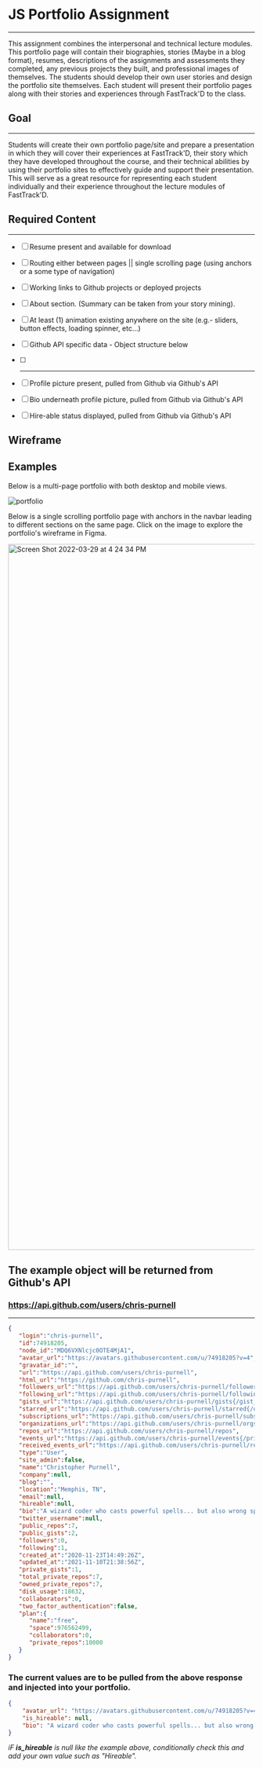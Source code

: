# JS Portfolio Assignment

---

This assignment combines the interpersonal and technical lecture modules. This portfolio page will contain their biographies, stories (Maybe in a blog format), resumes, descriptions of the assignments and assessments they completed, any previous projects they built, and professional images of themselves. The students should develop their own user stories and design the portfolio site themselves. Each student will present their portfolio pages along with their stories and experiences through FastTrack'D to the class.

## Goal

---

Students will create their own portfolio page/site and prepare a presentation in which they will cover their experiences at FastTrack'D, their story which they have developed throughout the course, and their technical abilities by using their portfolio sites to effectively guide and support their presentation. This will serve as a great resource for representing each student individually and their experience throughout the lecture modules of FastTrack'D.

## Required Content

---
- [ ] Resume present and available for download
- [ ] Routing either between pages || single scrolling page (using anchors or a some type of navigation)
- [ ] Working links to Github projects or deployed projects
- [ ] About section. (Summary can be taken from your story mining).
- [ ] At least (1) animation existing anywhere on the site (e.g.- sliders, button effects, loading spinner, etc...)
- [ ] Github API specific data - Object structure below
- [ ] ----------------------------
- [ ] Profile picture present, pulled from Github via Github's API
- [ ] Bio underneath profile picture, pulled from Github via Github's API
- [ ] Hire-able status displayed, pulled from Github via Github's API


## Wireframe


## Examples
Below is a multi-page portfolio with both desktop and mobile views.

![portfolio](https://user-images.githubusercontent.com/12191780/160157466-4ae000e1-b2a3-49b6-bdad-5159482af4dd.png)

Below is a single scrolling portfolio page with anchors in the navbar leading to different sections on the same page. Click on the image to explore the portfolio's wireframe in Figma.

<a href="https://www.figma.com/proto/vE1T72gLqju5ITQ2jlSzfL/Portfolio-Wireframe?node-id=14%3A10&starting-point-node-id=14%3A10">
<img width="1438" alt="Screen Shot 2022-03-29 at 4 24 34 PM" src="https://user-images.githubusercontent.com/32781877/160709821-1b2593c1-52e9-408d-9830-6a5a305e1791.png">
</a>


## The example object will be returned from Github's API
###  https://api.github.com/users/chris-purnell 
---

```json
{
   "login":"chris-purnell",
   "id":74918205,
   "node_id":"MDQ6VXNlcjc0OTE4MjA1",
   "avatar_url":"https://avatars.githubusercontent.com/u/74918205?v=4",
   "gravatar_id":"",
   "url":"https://api.github.com/users/chris-purnell",
   "html_url":"https://github.com/chris-purnell",
   "followers_url":"https://api.github.com/users/chris-purnell/followers",
   "following_url":"https://api.github.com/users/chris-purnell/following{/other_user}",
   "gists_url":"https://api.github.com/users/chris-purnell/gists{/gist_id}",
   "starred_url":"https://api.github.com/users/chris-purnell/starred{/owner}{/repo}",
   "subscriptions_url":"https://api.github.com/users/chris-purnell/subscriptions",
   "organizations_url":"https://api.github.com/users/chris-purnell/orgs",
   "repos_url":"https://api.github.com/users/chris-purnell/repos",
   "events_url":"https://api.github.com/users/chris-purnell/events{/privacy}",
   "received_events_url":"https://api.github.com/users/chris-purnell/received_events",
   "type":"User",
   "site_admin":false,
   "name":"Christopher Purnell",
   "company":null,
   "blog":"",
   "location":"Memphis, TN",
   "email":null,
   "hireable":null,
   "bio":"A wizard coder who casts powerful spells... but also wrong spells.",
   "twitter_username":null,
   "public_repos":7,
   "public_gists":2,
   "followers":0,
   "following":1,
   "created_at":"2020-11-23T14:49:26Z",
   "updated_at":"2021-11-10T21:38:56Z",
   "private_gists":1,
   "total_private_repos":7,
   "owned_private_repos":7,
   "disk_usage":18632,
   "collaborators":0,
   "two_factor_authentication":false,
   "plan":{
      "name":"free",
      "space":976562499,
      "collaborators":0,
      "private_repos":10000
   }
}
```

### The current values are to be pulled from the above response and injected into your portfolio.

```json
{
    "avatar_url": "https://avatars.githubusercontent.com/u/74918205?v=4",
    "is_hireable": null,
    "bio": "A wizard coder who casts powerful spells... but also wrong spells.",
}
```
*iF **is_hireable** is null like the example above, conditionally check this and add your own value such as "Hireable".*

